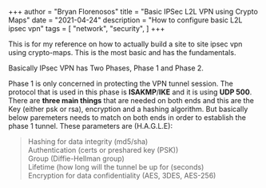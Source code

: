 +++
author = "Bryan Florenosos"
title = "Basic IPSec L2L VPN using Crypto Maps"
date = "2021-04-24"
description = "How to configure basic L2L ipsec vpn"
tags = [
    "network",
    "security",
]
+++

This is for my reference on how to actually build a site to site ipsec vpn using crypto-maps. This is the most basic and has the fundamentals.  

Basically IPsec VPN has Two Phases, Phase 1 and Phase 2.

Phase 1 is only concerned in protecting the VPN tunnel session. The protocol that is used in this phase is **ISAKMP**/**IKE** and it is using **UDP 500**. There are **three main things** that are needed on both ends and this are the Key (either psk or rsa), encryption and a hashing algorithm. But basically below paremeters needs to match on both ends in order to establish the phase 1 tunnel. These parameters are (H.A.G.L.E):  

> Hashing for data integrity (md5/sha)  
> Authentication (certs or preshared key (PSK))  
> Group (Diffie-Hellman group)  
> Lifetime (how long will the tunnel be up for (seconds)  
> Encryption for data confidentiality (AES, 3DES, AES-256)  